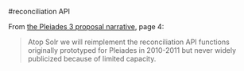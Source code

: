#reconciliation API

From [the Pleiades 3 proposal narrative](http://pleiades.stoa.org/files/pleiades-3-2015/proposal.pdf), page 4:

> Atop Solr we will reimplement the reconciliation API functions originally prototyped for Pleiades in 2010-2011 but never widely publicized because of limited capacity.
> 
